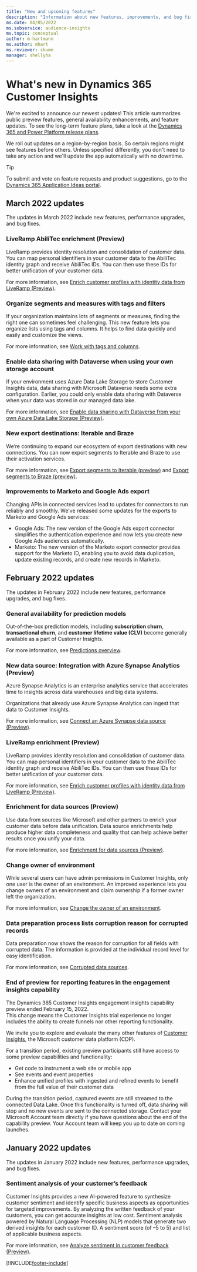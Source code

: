 ```yaml
---
title: "New and upcoming features"
description: "Information about new features, improvements, and bug fixes."
ms.date: 04/05/2022
ms.subservice: audience-insights
ms.topic: conceptual
author: m-hartmann
ms.author: mhart
ms.reviewer: skumm
manager: shellyha
---
```


# What's new in Dynamics 365 Customer Insights

We're excited to announce our newest updates! This article summarizes public preview features, general availability enhancements, and feature updates. To see the long-term feature plans, take a look at the [Dynamics 365 and Power Platform release plans](/dynamics365/release-plans/).

We roll out updates on a region-by-region basis. So certain regions might see features before others. Unless specified differently, you don't need to take any action and we'll update the app automatically with no downtime.

> [!TIP]
> To submit and vote on feature requests and product suggestions, go to the [Dynamics 365 Application Ideas portal](https://experience.dynamics.com/ideas/categories/?forum=79a8c474-4e35-e911-a971-000d3a4f3343&forumName=Dynamics%20365%20Customer%20Insights).


## March 2022 updates

The updates in March 2022 include new features, performance upgrades, and bug fixes.

### LiveRamp AbiliTec enrichment (Preview)

LiveRamp provides identity resolution and consolidation of customer data. You can map personal identifiers in your customer data to the AbiliTec identity graph and receive AbiliTec IDs. You can then use these IDs for better unification of your customer data.

For more information, see [Enrich customer profiles with identity data from LiveRamp (Preview)](enrichment-liveramp.md).

### Organize segments and measures with tags and filters
If your organization maintains lots of segments or measures, finding the right one can sometimes feel challenging. This new feature lets you organize lists using tags and columns. It helps to find data quickly and easily and customize the views.

For more information, see [Work with tags and columns](work-with-tags-columns.md).

### Enable data sharing with Dataverse when using your own storage account

If your environment uses Azure Data Lake Storage to store Customer Insights data, data sharing with Microsoft Dataverse needs some extra configuration.
Earlier, you could only enable data sharing with Dataverse when your data was stored in our managed data lake. 

For more information, see [Enable data sharing with Dataverse from your own Azure Data Lake Storage (Preview)](manage-environments.md#enable-data-sharing-with-dataverse-from-your-own-azure-data-lake-storage-preview).

### New export destinations: Iterable and Braze

We’re continuing to expand our ecosystem of export destinations with new connections. You can now export segments to Iterable and Braze to use their activation services.

For more information, see [Export segments to Iterable (preview)](export-iterable.md) and [Export segments to Braze (preview)](export-braze.md).

### Improvements to Marketo and Google Ads export

Changing APIs in connected services lead to updates for connectors to run reliably and smoothly. We’ve released some updates for the exports to Marketo and Google Ads services:

- Google Ads: The new version of the Google Ads export connector simplifies the authentication experience and now lets you create new Google Ads audiences automatically. 
- Marketo: The new version of the Marketo export connector provides support for the Marketo ID, enabling you to avoid data duplication, update existing records, and create new records in Marketo. 


## February 2022 updates

The updates in February 2022 include new features, performance upgrades, and bug fixes.

### General availability for prediction models

Out-of-the-box prediction models, including **subscription churn**, **transactional churn**, and **customer lifetime value (CLV)** become generally available as a part of Customer Insights. 

For more information, see [Predictions overview](predictions-overview.md).

### New data source: Integration with Azure Synapse Analytics (Preview)

Azure Synapse Analytics is an enterprise analytics service that accelerates time to insights across data warehouses and big data systems.

Organizations that already use Azure Synapse Analytics can ingest that data to Customer Insights. 

For more information, see [Connect an Azure Synapse data source (Preview)](connect-synapse.md).

### LiveRamp enrichment (Preview)

LiveRamp provides identity resolution and consolidation of customer data. You can map personal identifiers in your customer data to the AbiliTec identity graph and receive AbiliTec IDs. You can then use these IDs for better unification of your customer data.

For more information, see [Enrich customer profiles with identity data from LiveRamp (Preview)](enrichment-liveramp.md).

### Enrichment for data sources (Preview)

Use data from sources like Microsoft and other partners to enrich your customer data before data unification. Data source enrichments help produce higher data completeness and quality that can help achieve better results once you unify your data.

For more information, see [Enrichment for data sources (Preview)](data-sources-enrichment.md).

### Change owner of environment

While several users can have admin permissions in Customer Insights, only one user is the owner of an environment. An improved experience lets you change owners of an environment and claim ownership if a former owner left the organization. 

For more information, see [Change the owner of an environment](manage-environments.md#change-the-owner-of-an-environment).

### Data preparation process lists corruption reason for corrupted records

Data preparation now shows the reason for corruption for all fields with corrupted data. The information is provided at the individual record level for easy identification. 

For more information, see [Corrupted data sources](entities.md#corrupted-data-sources).

### End of preview for reporting features in the engagement insights capability

The Dynamics 365 Customer Insights engagement insights capability preview ended February 15, 2022.  
This change means the Customer Insights trial experience no longer includes the ability to create funnels nor other reporting functionality.

We invite you to explore and evaluate the many other features of [Customer Insights](https://dynamics.microsoft.com/ai/customer-insights/), the Microsoft customer data platform (CDP).    
 
For a transition period, existing preview participants still have access to some preview capabilities and functionality:

- Get code to instrument a web site or mobile app 
- See events and event properties 
- Enhance unified profiles with ingested and refined events to benefit from the full value of their customer data
  
During the transition period, captured events are still streamed to the connected Data Lake. Once this functionality is turned off, data sharing will stop and no new events are sent to the connected storage.
Contact your Microsoft Account team directly if you have questions about the end of the capability preview. Your Account team will keep you up to date on coming launches. 

## January 2022 updates

The updates in January 2022 include new features, performance upgrades, and bug fixes.

### Sentiment analysis of your customer’s feedback

Customer Insights provides a new AI-powered feature to synthesize customer sentiment and identify specific business aspects as opportunities for targeted improvements. By analyzing the written feedback of your customers, you can get accurate insights at low cost. Sentiment analysis powered by Natural Language Processing (NLP) models that generate two derived insights for each customer ID. A sentiment score (of –5 to 5) and list of applicable business aspects. 

For more information, see [Analyze sentiment in customer feedback (Preview)](sentiment-analysis.md).


[!INCLUDE[footer-include](includes/footer-banner.md)]